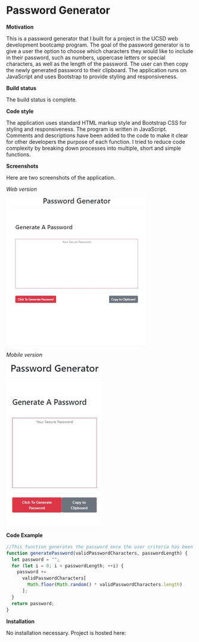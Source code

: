 # Password Generator

**Motivation**

This is a password generator that I built for a project in the UCSD web development bootcamp program. The goal of the password generator is to give a user the option to choose which characters they would like to include in their password, such as numbers, uppercase letters or special characters, as well as the length of the password. The user can then copy the newly generated password to their clipboard. The application runs on JavaScript and uses Bootstrap to provide styling and responsiveness.

**Build status**

The build status is complete.

**Code style**

The application uses standard HTML markup style and Bootstrap CSS for styling and responsiveness. The program is written in JavaScript. Comments and descriptions have been added to the code to make it clear for other developers the purpose of each function. I tried to reduce code complexity by breaking down processes into multiple, short and simple functions.

**Screenshots**

Here are two screenshots of the application.

_Web version_

![Web application screenshot](assets/images/password-generator-full-screenshot.jpg)

_Mobile version_

![Mobile application screenshot](assets/images/password-generator-mobile-screenshot.jpg)

**Code Example**

```javascript
//This function generates the password once the user criteria has been met.
function generatePassword(validPasswordCharacters, passwordLength) {
  let password = "";
  for (let i = 0; i < passwordLength; ++i) {
    password +=
      validPasswordCharacters[
        Math.floor(Math.random() * validPasswordCharacters.length)
      ];
  }
  return password;
}
```

**Installation**

No installation necessary. Project is hosted here:
